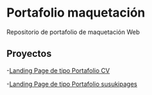 # Portafolio maquetación

Repositorio de portafolio de maquetación Web

## Proyectos

-[Landing Page de tipo Portafolio CV](https://code-sol.github.io/Portafolio-Maquetacion/cv)

-[Landing Page de tipo Portafolio susukipages](https://code-sol.github.io/Portafolio-Maquetacion/susukipages)
